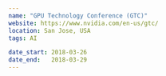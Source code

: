 ```yaml
---
name: "GPU Technology Conference (GTC)"
website: https://www.nvidia.com/en-us/gtc/
location: San Jose, USA
tags: AI

date_start: 2018-03-26
date_end:   2018-03-29
---
```

